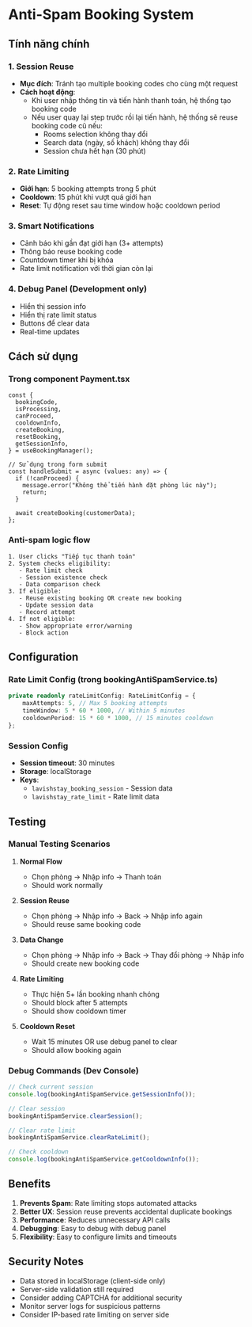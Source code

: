 # Anti-Spam Booking System

## Tính năng chính

### 1. Session Reuse

- **Mục đích**: Tránh tạo multiple booking codes cho cùng một request
- **Cách hoạt động**:
  - Khi user nhập thông tin và tiến hành thanh toán, hệ thống tạo booking code
  - Nếu user quay lại step trước rồi lại tiến hành, hệ thống sẽ reuse booking code cũ nếu:
    - Rooms selection không thay đổi
    - Search data (ngày, số khách) không thay đổi
    - Session chưa hết hạn (30 phút)

### 2. Rate Limiting

- **Giới hạn**: 5 booking attempts trong 5 phút
- **Cooldown**: 15 phút khi vượt quá giới hạn
- **Reset**: Tự động reset sau time window hoặc cooldown period

### 3. Smart Notifications

- Cảnh báo khi gần đạt giới hạn (3+ attempts)
- Thông báo reuse booking code
- Countdown timer khi bị khóa
- Rate limit notification với thời gian còn lại

### 4. Debug Panel (Development only)

- Hiển thị session info
- Hiển thị rate limit status
- Buttons để clear data
- Real-time updates

## Cách sử dụng

### Trong component Payment.tsx

```tsx
const {
  bookingCode,
  isProcessing,
  canProceed,
  cooldownInfo,
  createBooking,
  resetBooking,
  getSessionInfo,
} = useBookingManager();

// Sử dụng trong form submit
const handleSubmit = async (values: any) => {
  if (!canProceed) {
    message.error("Không thể tiến hành đặt phòng lúc này");
    return;
  }

  await createBooking(customerData);
};
```

### Anti-spam logic flow

```
1. User clicks "Tiếp tục thanh toán"
2. System checks eligibility:
   - Rate limit check
   - Session existence check
   - Data comparison check
3. If eligible:
   - Reuse existing booking OR create new booking
   - Update session data
   - Record attempt
4. If not eligible:
   - Show appropriate error/warning
   - Block action
```

## Configuration

### Rate Limit Config (trong bookingAntiSpamService.ts)

```typescript
private readonly rateLimitConfig: RateLimitConfig = {
    maxAttempts: 5, // Max 5 booking attempts
    timeWindow: 5 * 60 * 1000, // Within 5 minutes
    cooldownPeriod: 15 * 60 * 1000, // 15 minutes cooldown
};
```

### Session Config

- **Session timeout**: 30 minutes
- **Storage**: localStorage
- **Keys**:
  - `lavishstay_booking_session` - Session data
  - `lavishstay_rate_limit` - Rate limit data

## Testing

### Manual Testing Scenarios

1. **Normal Flow**

   - Chọn phòng → Nhập info → Thanh toán
   - Should work normally

2. **Session Reuse**

   - Chọn phòng → Nhập info → Back → Nhập info again
   - Should reuse same booking code

3. **Data Change**

   - Chọn phòng → Nhập info → Back → Thay đổi phòng → Nhập info
   - Should create new booking code

4. **Rate Limiting**

   - Thực hiện 5+ lần booking nhanh chóng
   - Should block after 5 attempts
   - Should show cooldown timer

5. **Cooldown Reset**
   - Wait 15 minutes OR use debug panel to clear
   - Should allow booking again

### Debug Commands (Dev Console)

```javascript
// Check current session
console.log(bookingAntiSpamService.getSessionInfo());

// Clear session
bookingAntiSpamService.clearSession();

// Clear rate limit
bookingAntiSpamService.clearRateLimit();

// Check cooldown
console.log(bookingAntiSpamService.getCooldownInfo());
```

## Benefits

1. **Prevents Spam**: Rate limiting stops automated attacks
2. **Better UX**: Session reuse prevents accidental duplicate bookings
3. **Performance**: Reduces unnecessary API calls
4. **Debugging**: Easy to debug with debug panel
5. **Flexibility**: Easy to configure limits and timeouts

## Security Notes

- Data stored in localStorage (client-side only)
- Server-side validation still required
- Consider adding CAPTCHA for additional security
- Monitor server logs for suspicious patterns
- Consider IP-based rate limiting on server side
